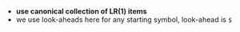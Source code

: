 - **use canonical collection of LR(1) items**
- we use look-aheads here
	  for any starting symbol, look-ahead is ```$```
	  
